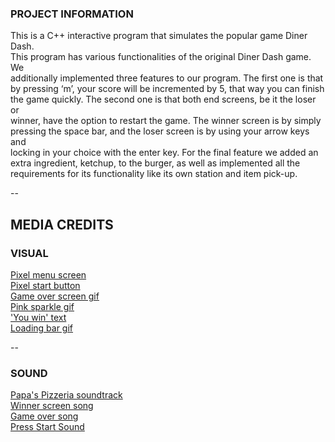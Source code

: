### PROJECT INFORMATION
This is a C++ interactive program that simulates the popular game Diner Dash.  
This program has various functionalities of the original Diner Dash game. We  
additionally implemented three features to our program. The first one is that  
by pressing ‘m’, your score will be incremented by 5, that way you can finish  
the game quickly. The second one is that both end screens, be it the loser or  
winner, have the option to restart the game. The winner screen is by simply  
pressing the space bar, and the loser screen is by using your arrow keys and  
locking in your choice with the enter key. For the final feature we added an  
extra ingredient, ketchup, to the burger, as well as implemented all the  
requirements for its functionality like its own station and item pick-up.

--

## MEDIA CREDITS

### VISUAL
[Pixel menu screen](https://www.vectorstock.com/royalty-free-vector/pixel-art-pop-up-menu-screen-vector-22108639)  
[Pixel start button](https://www.vectorstock.com/royalty-free-vector/pixel-buttons-retro-video-games-trophy-pictogram-vector-28974122)  
[Game over screen gif](https://gallery.neoseeker.com/Vell/photostream/696089221)  
[Pink sparkle gif](https://www.pinterest.com/pin/504966176950658936/)  
['You win' text](http://pixelartmaker.com/art/e0d6d79c391d3b4)  
[Loading bar gif](https://tenor.com/view/loading-progress-bar-charging-gif-13877409)

--

### SOUND
[Papa's Pizzeria soundtrack](https://www.youtube.com/watch?v=BicohIakaos&list=LL&index=1&t=1s)  
[Winner screen song](https://www.youtube.com/watch?v=a4hceqqDDos&list=LL&index=3&t=4s)  
[Game over song](https://www.youtube.com/watch?v=KFaJf29LDmI&list=LL&index=2)  
[Press Start Sound](https://www.youtube.com/watch?v=X-aU6-cSRdA) 
